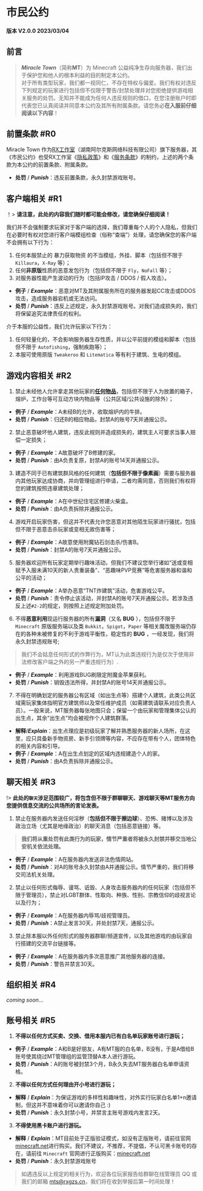 # **市民公约**
#### 版本 V2.0.0 2023/03/04
## **前言**
> ***Miracle Town***（简称**MT**）为 Minecraft 公益纯净生存向服务器，我们出于保护您和他人的根本利益的目的制定本公约。<br>
> 对于所有类型玩家，我们都一视同仁，不存在特权与偏爱。我们有权对违反下列规定的玩家进行包括但不仅限于警告/封禁处理并对您拒绝提供游戏相关服务的处罚。无知并不能成为任何人违反规则的借口，在您注册账户时即代表您已认真阅读并同意本公约及其所有附属条款。请您务必**在入服前仔细阅读以下内容**！

## **前置条款 #R0**
Miracle Town 作为[RX工作室](https://www.rxgzs.cn)（湖南阿尔克斯网络科技有限公司）旗下服务器，其《市民公约》也受RX工作室《[隐私政策](https://www.rxgzs.cn/privacy/)》和《[服务条款](https://www.rxgzs.cn/clause/)》的制约，上述的两个条款为本公约的前置条款、附属条款。
- **处罚** / ***Punish***：违反前置条款，永久封禁游戏账号。

## **客户端相关 #R1**
！> **请注意，此处的内容我们随时都可能会修改，请您确保仔细阅读！**

我们并不会强制要求玩家对于客户端的选择，我们尊重每个人的个人隐私，但我们在必要时有权对您进行客户端模组检查（俗称“查端”）处理，请您确保您的客户端不会拥有以下行为：

1. 任何本服禁止的 暴力获取物资 的不当模组，外挂、脚本（包括但不限于 `Killaura`，`X-Ray` 等）；
2. 任何**非原版**性质的恶意发包行为（包括但不限于 `Fly`，`NoFall` 等）；
3. 对服务器性能产生波动的行为（包括IP攻击 / DDOS / 假人攻击）。
- **例子** / ***Example***：恶意对MT及其附属服务所在的服务器发起CC攻击或DDOS攻击，造成服务器宕机或无法访问。
- **处罚** / ***Punish***：违反上述规定，永久封禁游戏账号。对我们造成损失的，我们将保留追究法律责任的权利。

介于本服的公益性，我们允许玩家以下行为：
1. 任何轻量化的，不会影响服务器生存性质，并以公平前提的模组和脚本（包括但不限于 `Autofishing`，强制疾跑等）；
2. 本服可使用原版 `Tweakeroo` 和 `Litematica` 等有利于建筑、生电的模组。

## **游戏内容相关 #R2**
1. 禁止未经他人允许拿走其他玩家的<u>**任何物品**</u>，包括但不限于人为放置的箱子，熔炉，工作台等可互动方块内物品等（公共区域/公共设施的除外）；
- **例子** / ***Example***：A未经B的允许，收取熔炉内的牛排。
- **处罚** / ***Punish***：归还B的相应物品，封禁A的账号7天并通报公示。

2. 禁止恶意破坏他人建筑，违反此规则并造成损失的，建筑主人可要求当事人赔偿一定损失；
- **例子** / ***Example***：A故意破坏了B修建的家。
- **处罚** / ***Punish***：由A负责复原，封禁A的账号14天并通报公示。

3. 建造不同于已有建筑群风格的任何建筑（**包括但不限于像素画**）需要与服务器内其他玩家达成协商，并向管理组进行申请，二者均需同意，否则我们有权将您的建筑按照违章建筑处理；
- **例子** / ***Example***：A在中世纪住宅区修建火柴盒。
- **处罚** / ***Punish***：由A负责拆除并通报公示。

4. 游戏开启玩家伤害，但这并不代表允许您恶意对其他陌生玩家进行骚扰，包括但不限于恶意击杀玩家或变相无故伤害等；
- **例子** / ***Example***：A故意使用附魔钻石剑击杀/伤害B。
- **处罚** / ***Punish***：封禁A的账号7天并通报公示。

5. 服务器欢迎所有玩家定期举行趣味活动，但我们不建议您举行诸如“送或变相赋予入服未满10天的新人贵重装备”、“恶趣味PVP竞赛”等危害服务器和谐和公平的活动；
- **例子** / ***Example***：A举办恶意“TNT炸建筑”活动，危害游戏公平。
- **处罚** / ***Punish***：责令停止该活动，并封禁A的账号7天并通报公示。若涉及违反上述`#2-2`的规定，则按照上述规定附加处罚。

6. 不得**恶意利用**现运行服务器的所有**漏洞**（又名 **BUG** ），包括但不限于 `Minecraft` 原版服务端以及类 `Bukkit`，`Spigot`，`Paper` 等相关魔改服务端仍存在的各种未被修复的不利于游戏平衡性，稳定性的 **BUG** ，一经发现，我们将永久封禁违规账号;
> 我们不会姑息任何形式的作弊行为，MT认为此类违规行为是仅次于使用非法修改客户端之外的另一严重违规行为）.
- **例子** / ***Example***：利用游戏BUG刷限定附魔金苹果获利。
- **处罚** / ***Punish***：销毁违法所得，并封禁A的账号14天并通报公示。

7. 不得在明确划定的服务器公有区域（如出生点等）搭建个人建筑，此类公共区域需玩家集体指明官方建筑师以及常任维护成员（如需建筑请联系对应负责人员）。一般来说，MT服务器每张地图只会；保留一个由玩家和管理集体公认的出生点，其余“出生点”均会被视作个人建筑群落。
- **解释**/***Explain***：出生点理应是初级玩家了解并熟悉服务器的新人场所，在这里，应只具备新手物资房、新手引领牌等内容，不应存在带有个人，团体特色的相关内容和引导。
- **例子** / ***Example***：A在出生点划定的区域内违规建造个人的家。
- **处罚** / ***Punish***：由A负责拆除并通报公示。

## **聊天相关 #R3**
!> **此处的`聊天`涉足范围较广，将包含但不限于群聊聊天、游戏聊天等MT服务方向您提供信息交流的公共场所的言论发表。**

1. 禁止在服务器内发送任何淫秽（**包括但不限于擦边球**）、恐怖、赌博以及涉及政治立场（尤其是地缘政治）的聊天消息（包括恶意链接）等。
> **我们将从重处罚有此类行为的玩家，情节严重者将被永久封禁并移交当地公安机关依法处理。**
- **例子** / ***Example***：A在服务器内发送非法色情网站。
- **处罚** / ***Punish***：对A的账号永久封禁由A并通报公示。情节严重的，我们将移交司法机关处理。

2. 禁止以任何形式侮辱、谩骂、诋毁、人身攻击服务器内的任何玩家（包括但不限于管理员），禁止对LGBT群体、性取向、种族、性别、宗教信仰的歧视言论以及行为；
- **例子** / ***Example***：A在服务器内辱骂/歧视管理员。
- **处罚** / ***Punish***：A禁止发言30天，并处封禁7天，通报公示。

3. 禁止除本服以外任何形式的服务器群聊/频道宣传，以及其他游戏的由玩家自行搭建的交流平台链接等。
- **例子** / ***Example***：A在服务器内多次恶意推广其他服务器的连接。
- **处罚** / ***Punish***：警告并禁言30天。

## **组织相关 #R4**
*coming soon*...

## **账号相关 #R5**
1. **不得以任何方式买卖、交换、借用本服内已有白名单玩家账号进行游玩；**
- **例子** / ***Example***：A和B是好朋友，A有MT服的白名单，B没有，于是A借给B账号使其绕过MT管理组的监管顶替A本人进行游玩。
- **处罚** / ***Punish***：A的账号被封禁3个月，B永久失去MT服务器白名单申请资格。

2. **不得以任何方式任何理由开小号进行游玩；**
- **解释** / ***Explain***：为保证游戏的多样性和趣味性，对外实行玩家白名单1+n邀请制，但这并不意味着你可以邀请你自己 :)
- **处罚** / ***Punish***：永久封禁小号，并禁言主账号游戏内发言2天。

3. **不得使用黑卡账户进行游玩。**
- **解释** / ***Explain***：MT目前处于正版验证模式，如没有正版账号，请前往官网[minecraft.net](minecraft.net)进行购买。我们不建议，不推荐，不提倡，不认可黑卡账号的存在，请前往 `Minecraft` 官网进行正版购买：[minecraft.net](minecraft.net)
- **处罚** / ***Punish***：永久封禁游戏账号

> 如遇违反以上规定的相关行为，欢迎各位玩家报告给群聊在线管理员 QQ 或我们的邮箱 [mts@rxgzs.cn](mailto:mts@rxgzs.cn)，我们将在收到举报后第一时间处理！


    
    

